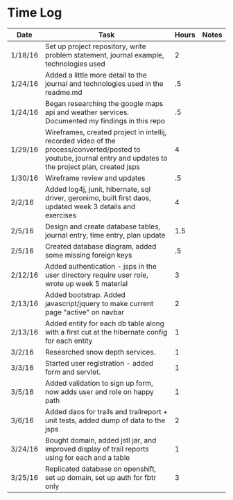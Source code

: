 # Time Log

| Date | Task | Hours | Notes|
|------|------|-------|------|
| 1/18/16| Set up project repository, write problem statement, journal example, technologies used| 2 | |
| 1/24/16 | Added a little more detail to the journal and technologies used in the readme.md   | .5  |   | 
| 1/24/16 | Began researching the google maps api and weather services. Documented my findings in this repo | .5 | |
| 1/29/16 | Wireframes, created project in intellij, recorded video of the process/converted/posted to youtube, journal entry and updates to the project plan, created jsps | 4 | |
| 1/30/16 | Wireframe review and updates | .5 | |
| 2/2/16  | Added log4j, junit, hibernate, sql driver, geronimo, built first daos, updated week 3 details and exercises  | 4 | |
| 2/5/16 | Design and create database tables, journal entry, time entry, plan update | 1.5
| 2/5/16 | Created database diagram, added some missing foreign keys|.5|
| 2/12/16| Added authentication - jsps in the user directory require user role, wrote up week 5 material| 3 |
| 2/13/16| Added bootstrap. Added javascript/jquery to make current page "active" on navbar| 2 | |
| 2/13/16| Added entity for each db table along with a first cut at the  hibernate config for each entity| 1 | |
| 3/2/16| Researched snow depth services.| 1 | |
| 3/3/16| Started user registration - added form and servlet. | 1 | |
| 3/5/16| Added validation to sign up form, now adds user and role on happy path| 1 | |
| 3/6/16| Added daos for trails and trailreport + unit tests, added dump of data to the jsps| 2 | |
| 3/24/16| Bought domain, added jstl jar, and improved display of trail reports using for each and a table | 1 | |
| 3/25/16| Replicated database on openshift, set up domain, set up auth for fbtr only| 3 | |